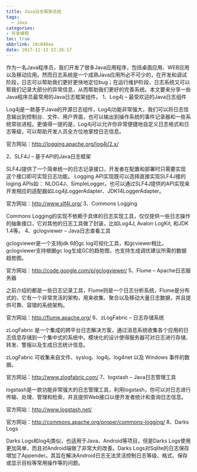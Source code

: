 ```yaml
---
title: Java日志框架总结
tags:
  - Java
categories: 
- 并发编程
toc: true
abbrlink: 18c040aa
date: 2017-11-13 22:26:17
---
```


作为一名Java程序员，我们开发了很多Java应用程序，包括桌面应用、WEB应用以及移动应用。然而日志系统是一个成熟Java应用所必不可少的，在开发和调试阶段，日志可以帮助我们更好更快地定位bug；在运行维护阶段，日志系统又可以帮我们记录大部分的异常信息，从而帮助我们更好的完善系统。本文要来分享一些Java程序员最常用的Java日志框架组件。
1、Log4j – 最受欢迎的Java日志组件

Log4j是一款基于Java的开源日志组件，Log4j功能非常强大，我们可以将日志信息输出到控制台、文件、用户界面，也可以输出到操作系统的事件记录器和一些系统常驻进程。更值得一提的是，Log4j可以允许你非常便捷地自定义日志格式和日志等级，可以帮助开发人员全方位地掌控日志信息。

官方网站：http://logging.apache.org/log4j/2.x/ 

2、SLF4J – 基于API的Java日志框架

SLF4J提供了一个简单统一的日志记录接口，开发者在配置和部署时只需要实现这个接口即可实现日志功能。 Logging API实现既可以选择直接实现SLF4J接的loging APIs如： NLOG4J、SimpleLogger。也可以通过SLF4J提供的API实现来开发相应的适配器如Log4jLoggerAdapter、JDK14LoggerAdapter。

官方网站：http://www.slf4j.org/
3、Commons Logging

Commons Logging的实现不依赖于具体的日志实现工具，仅仅提供一些日志操作的抽象接口，它对其他的日志工具做了封装，比如Log4J, Avalon LogKit, 和JDK 1.4等。
4、gclogviewer – Java日志查看工具

gclogviewer是一个支持jdk 6的gc log可视化工具，和gcviewer相比，gclogviewer支持根据gc log生成GC的趋势图，也支持生成调优建议所需的数据趋势图。

官方网站：http://code.google.com/p/gclogviewer/
5、Flume – Apache日志服务器

之前介绍的都是一些日志记录工具，Flume则是一个日志分析系统，Flume是分布式的，它有一个非常灵活的架构，用来收集、聚合以及移动大量日志数据，并且提供可靠、容错的系统架构。

官方网站：http://flume.apache.org/
6、zLogFabric – 日志存储系统

zLogFabric 是一个集成的跨平台日志解决方案，通过消息系统收集各个应用的日志信息存储到一个集中式的系统中。模块化的设计使得服务器可对日志进行存储、转发、警报以及生成日志统计信息。

zLogFabric 可收集来自文件、syslog、log4j、log4net 以及 Windows 事件的数据。

官方网站：http://www.zlogfabric.com/
7、logstash – Java日志管理工具

logstash是一款功能非常强大的日志管理工具，利用logstash，你可以对日志进行传输、处理、管理和检索，并且提供Web接口以便开发者统计和查询日志信息。

官方网站：http://www.logstash.net/


官方网站：http://commons.apache.org/proper/commons-logging/
8、Darks Logs

Darks Logs和log4j类似，也适用于Java、Android等项目，但是Darks Logs使用更加简单，而且对Android端做了非常大的改善。Darks Logs对Sqlite的日志保存增加了Appender。其旨在解决Android日志无法灵活控制日志等级、格式、保存或显示目标等常用操作等的问题。